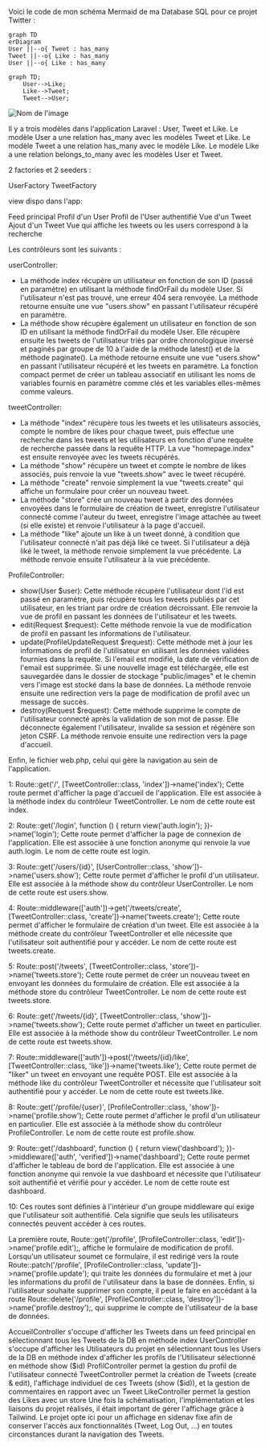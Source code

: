 Voici le code de mon schéma Mermaid de ma Database SQL pour ce projet Twitter :

```mermaid
graph TD
erDiagram 
User ||--o{ Tweet : has_many 
Tweet ||--o{ Like : has_many 
User ||--o{ Like : has_many
```

```mermaid
graph TD;
    User-->Like;
    Like-->Tweet;
    Tweet-->User;
```

![Nom de l'image]('mermaid-diagram-2023-03-27-201658.png')


Il y a trois modèles dans l'application Laravel : User, Tweet et Like.
Le modèle User a une relation has_many avec les modèles Tweet et Like.
Le modèle Tweet a une relation has_many avec le modèle Like.
Le modèle Like a une relation belongs_to_many avec les modèles User et Tweet.

2 factories et 2 seeders : 

UserFactory
TweetFactory

view dispo dans l'app:

Feed principal
Profil d'un User
Profil de l'User authentifié
Vue d'un Tweet
Ajout d'un Tweet
Vue qui affiche les tweets ou les users correspond à la recherche


Les contrôleurs sont les suivants :


userController:
- La méthode index récupère un utilisateur en fonction de son ID (passé en paramètre) en utilisant la méthode findOrFail du modèle User. Si l'utilisateur n'est pas trouvé, une erreur 404 sera renvoyée. La méthode retourne ensuite une vue "users.show" en passant l'utilisateur récupéré en paramètre.
- La méthode show récupère également un utilisateur en fonction de son ID en utilisant la méthode findOrFail du modèle User. Elle récupère ensuite les tweets de l'utilisateur triés par ordre chronologique inversé et paginés par groupe de 10 à l'aide de la méthode latest() et de la méthode paginate(). La méthode retourne ensuite une vue "users.show" en passant l'utilisateur récupéré et les tweets en paramètre. La fonction compact permet de créer un tableau associatif en utilisant les noms de variables fournis en paramètre comme clés et les variables elles-mêmes comme valeurs.

tweetController:
- La méthode "index" récupère tous les tweets et les utilisateurs associés, compte le nombre de likes pour chaque tweet, puis effectue une recherche dans les tweets et les utilisateurs en fonction d'une requête de recherche passée dans la requête HTTP. La vue "homepage.index" est ensuite renvoyée avec les tweets récupérés.
- La méthode "show" récupère un tweet et compte le nombre de likes associés, puis renvoie la vue "tweets.show" avec le tweet récupéré.
- La méthode "create" renvoie simplement la vue "tweets.create" qui affiche un formulaire pour créer un nouveau tweet.
- La méthode "store" crée un nouveau tweet à partir des données envoyées dans le formulaire de création de tweet, enregistre l'utilisateur connecté comme l'auteur du tweet, enregistre l'image attachée au tweet (si elle existe) et renvoie l'utilisateur à la page d'accueil.
- La méthode "like" ajoute un like à un tweet donné, à condition que l'utilisateur connecté n'ait pas déjà liké ce tweet. Si l'utilisateur a déjà liké le tweet, la méthode renvoie simplement la vue précédente. La méthode renvoie ensuite l'utilisateur à la vue précédente.

ProfileController:
- show(User $user): Cette méthode récupère l'utilisateur dont l'id est passé en paramètre, puis récupère tous les tweets publiés par cet utilisateur, en les triant par ordre de création décroissant. Elle renvoie la vue de profil en passant les données de l'utilisateur et les tweets.
- edit(Request $request): Cette méthode renvoie la vue de modification de profil en passant les informations de l'utilisateur.
- update(ProfileUpdateRequest $request): Cette méthode met à jour les informations de profil de l'utilisateur en utilisant les données validées fournies dans la requête. Si l'email est modifié, la date de vérification de l'email est supprimée. Si une nouvelle image est téléchargée, elle est sauvegardée dans le dossier de stockage "public/images" et le chemin vers l'image est stocké dans la base de données. La méthode renvoie ensuite une redirection vers la page de modification de profil avec un message de succès.
- destroy(Request $request): Cette méthode supprime le compte de l'utilisateur connecté après la validation de son mot de passe. Elle déconnecte également l'utilisateur, invalide sa session et régénère son jeton CSRF. La méthode renvoie ensuite une redirection vers la page d'accueil.

Enfin, le fichier web.php, celui qui gère la navigation au sein de l'application.


1: Route::get('/', [TweetController::class, 'index'])->name('index');
Cette route permet d'afficher la page d'accueil de l'application. Elle est associée à la méthode index du contrôleur TweetController. Le nom de cette route est index.


2: Route::get('/login', function () { return view('auth.login'); })->name('login');
Cette route permet d'afficher la page de connexion de l'application. Elle est associée à une fonction anonyme qui renvoie la vue auth.login. Le nom de cette route est login.


3: Route::get('/users/{id}', [UserController::class, 'show'])->name('users.show');
Cette route permet d'afficher le profil d'un utilisateur. Elle est associée à la méthode show du contrôleur UserController. Le nom de cette route est users.show.


4: Route::middleware(['auth'])->get('/tweets/create', [TweetController::class, 'create'])->name('tweets.create');
Cette route permet d'afficher le formulaire de création d'un tweet. Elle est associée à la méthode create du contrôleur TweetController et elle nécessite que l'utilisateur soit authentifié pour y accéder. Le nom de cette route est tweets.create.


5: Route::post('/tweets', [TweetController::class, 'store'])->name('tweets.store');
Cette route permet de créer un nouveau tweet en envoyant les données du formulaire de création. Elle est associée à la méthode store du contrôleur TweetController. Le nom de cette route est tweets.store.


6: Route::get('/tweets/{id}', [TweetController::class, 'show'])->name('tweets.show');
Cette route permet d'afficher un tweet en particulier. Elle est associée à la méthode show du contrôleur TweetController. Le nom de cette route est tweets.show.


7: Route::middleware(['auth'])->post('/tweets/{id}/like', [TweetController::class, 'like'])->name('tweets.like');
Cette route permet de "liker" un tweet en envoyant une requête POST. Elle est associée à la méthode like du contrôleur TweetController et nécessite que l'utilisateur soit authentifié pour y accéder. Le nom de cette route est tweets.like.


8: Route::get('/profile/{user}', [ProfileController::class, 'show'])->name('profile.show');
Cette route permet d'afficher le profil d'un utilisateur en particulier. Elle est associée à la méthode show du contrôleur ProfileController. Le nom de cette route est profile.show.


9: Route::get('/dashboard', function () { return view('dashboard'); })->middleware(['auth', 'verified'])->name('dashboard');
Cette route permet d'afficher le tableau de bord de l'application. Elle est associée à une fonction anonyme qui renvoie la vue dashboard et nécessite que l'utilisateur soit authentifié et vérifié pour y accéder. Le nom de cette route est dashboard.


10: Ces routes sont définies à l'intérieur d'un groupe middleware qui exige que l'utilisateur soit authentifié. Cela signifie que seuls les utilisateurs connectés peuvent accéder à ces routes.

La première route, Route::get('/profile', [ProfileController::class, 'edit'])->name('profile.edit');, affiche le formulaire de modification de profil. Lorsqu'un utilisateur soumet ce formulaire, il est redirigé vers la route Route::patch('/profile', [ProfileController::class, 'update'])->name('profile.update'); qui traite les données du formulaire et met à jour les informations du profil de l'utilisateur dans la base de données. Enfin, si l'utilisateur souhaite supprimer son compte, il peut le faire en accédant à la route Route::delete('/profile', [ProfileController::class, 'destroy'])->name('profile.destroy');, qui supprime le compte de l'utilisateur de la base de données.


























AccueilController s'occupe d'afficher les Tweets dans un feed principal en sélectionnant tous les Tweets de la DB en méthode index
UserController s'occupe
d'afficher les Utilisateurs du projet en sélectionnant tous les Users de la DB en méthode index
d'afficher les profils de l'Utilisateur sélectionné en méthode show ($id)
ProfilController permet la gestion du profil de l'utilisateur connecté
TweetController permet la création de Tweets (create & edit), l'affichage individuel de ces Tweets (show ($id)), et la gestion de commentaires en rapport avec un Tweet
LikeController permet la gestion des Likes avec un store
Une fois la schématisation, l'implémentation et les liaisons du projet réalisés, il était important de gérer l'affichage grâce à Tailwind. Le projet opte ici pour un affichage en sidenav fixe afin de conserver l'accès aux fonctionnalités (Tweet, Log Out, ...) en toutes circonstances durant la navigation des Tweets.
